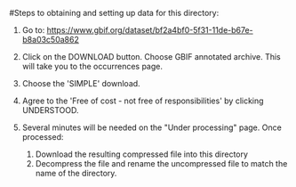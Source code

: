 #Steps to obtaining and setting up data for this directory:

1. Go to: https://www.gbif.org/dataset/bf2a4bf0-5f31-11de-b67e-b8a03c50a862

2. Click on the DOWNLOAD button. Choose GBIF annotated archive. This will take you to the occurrences page. 
3. Choose the 'SIMPLE' download.
4. Agree to the 'Free of cost - not free of responsibilities' by clicking UNDERSTOOD.
5. Several minutes will be needed on the "Under processing" page. Once processed:
	1. Download the resulting compressed file into this directory
	2. Decompress the file and rename the uncompressed file to match the name of the directory.